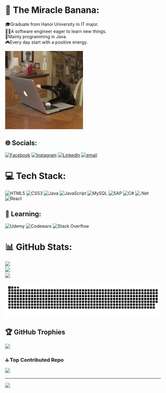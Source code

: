 
# 💫 The Miracle Banana:
🎓Graduate from Hanoi University in IT major.<br>
🧙‍♂️A software engineer eager to learn new things.<br>
🦖Mainly programming in Java.<br>
🎮Every day start with a positive energy.<br>

<img src="Cat Working GIF.gif" width="50%" />

## 🌐 Socials:
[![Facebook](https://img.shields.io/badge/Facebook-%231877F2.svg?logo=Facebook&logoColor=white)](https://www.facebook.com/huyvan277/) [![Instagram](https://img.shields.io/badge/Instagram-%23E4405F.svg?logo=Instagram&logoColor=white)](https://www.instagram.com/hvawnx.x/) [![LinkedIn](https://img.shields.io/badge/LinkedIn-%230077B5.svg?logo=linkedin&logoColor=white)](https://www.linkedin.com/in/huyvan277/) [![email](https://img.shields.io/badge/Email-D14836?logo=gmail&logoColor=white)](mailto:huyvanntt@gmail.com) 

# 💻 Tech Stack:
![HTML5](https://img.shields.io/badge/html5-%23E34F26.svg?style=for-the-badge&logo=html5&logoColor=white) ![CSS3](https://img.shields.io/badge/css3-%231572B6.svg?style=for-the-badge&logo=css3&logoColor=white) ![Java](https://img.shields.io/badge/java-%23ED8B00.svg?style=for-the-badge&logo=openjdk&logoColor=white) ![JavaScript](https://img.shields.io/badge/javascript-%23323330.svg?style=for-the-badge&logo=javascript&logoColor=%23F7DF1E) ![MySQL](https://img.shields.io/badge/mysql-4479A1.svg?style=for-the-badge&logo=mysql&logoColor=white) ![SAP](https://img.shields.io/badge/SAP-%231572B6.svg?style=for-the-badge&logo=SAP&logoColor=white) ![C#](https://img.shields.io/badge/c%23-%23239120.svg?style=for-the-badge&logo=csharp&logoColor=white) ![.Net](https://img.shields.io/badge/.NET-5C2D91?style=for-the-badge&logo=.net&logoColor=white) ![React](https://img.shields.io/badge/react-%2320232a.svg?style=for-the-badge&logo=react&logoColor=%2361DAFB)

## 🏫 Learning:
![Udemy](https://img.shields.io/badge/Udemy-A435F0?style=for-the-badge&logo=Udemy&logoColor=white) ![Codewars](https://img.shields.io/badge/Codewars-B1361E?style=for-the-badge&logo=codewars&logoColor=grey) ![Stack Overflow](https://img.shields.io/badge/-Stackoverflow-FE7A16?style=for-the-badge&logo=stack-overflow&logoColor=white) 

# 📊 GitHub Stats:
![](https://github-readme-stats.vercel.app/api?username=huyvan-newbie&theme=neon&hide_border=false&include_all_commits=false&count_private=false)<br/>
![](https://nirzak-streak-stats.vercel.app/?user=huyvan-newbie&theme=neon&hide_border=false)<br/>
![](https://github-readme-stats.vercel.app/api/top-langs/?username=huyvan-newbie&theme=neon&hide_border=false&include_all_commits=false&count_private=false&layout=compact)

<picture>
  <source media="(prefers-color-scheme: dark)" srcset="https://raw.githubusercontent.com/huyvan-newbie/huyvan-newbie/output/github-snake-dark.svg" />
  <source media="(prefers-color-scheme: light)" srcset="https://raw.githubusercontent.com/huyvan-newbie/huyvan-newbie/output/github-snake.svg" />
  <img alt="github-snake" src="https://raw.githubusercontent.com/huyvan-newbie/huyvan-newbie/output/github-snake.svg" />
</picture>

## 🏆 GitHub Trophies
![](https://github-profile-trophy.vercel.app/?username=huyvan-newbie&theme=radical&no-frame=false&no-bg=false&margin-w=4)

### 🔝 Top Contributed Repo
![](https://github-contributor-stats.vercel.app/api?username=huyvan-newbie&limit=5&theme=ambient_gradient&combine_all_yearly_contributions=true)

---
[![](https://visitcount.itsvg.in/api?id=huyvan-newbie&icon=0&color=13)](https://visitcount.itsvg.in)
